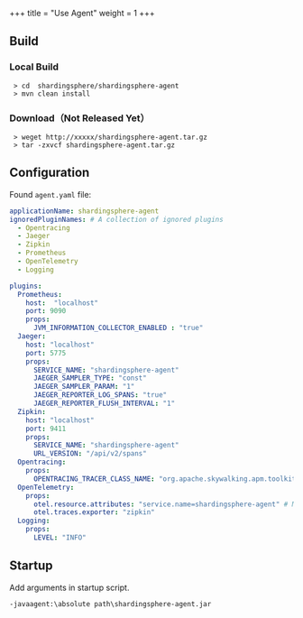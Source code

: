 +++
title = "Use Agent"
weight = 1
+++

## Build

### Local Build

```
 > cd  shardingsphere/shardingsphere-agent
 > mvn clean install
```

### Download（Not Released Yet）

```
 > weget http://xxxxx/shardingsphere-agent.tar.gz
 > tar -zxvcf shardingsphere-agent.tar.gz
```

## Configuration

Found `agent.yaml` file:

```yaml
applicationName: shardingsphere-agent 
ignoredPluginNames: # A collection of ignored plugins
  - Opentracing
  - Jaeger
  - Zipkin
  - Prometheus
  - OpenTelemetry
  - Logging

plugins:
  Prometheus:
    host:  "localhost"
    port: 9090 
    props:
      JVM_INFORMATION_COLLECTOR_ENABLED : "true"
  Jaeger:
    host: "localhost"
    port: 5775
    props:
      SERVICE_NAME: "shardingsphere-agent"
      JAEGER_SAMPLER_TYPE: "const"
      JAEGER_SAMPLER_PARAM: "1"
      JAEGER_REPORTER_LOG_SPANS: "true"
      JAEGER_REPORTER_FLUSH_INTERVAL: "1"
  Zipkin:
    host: "localhost"
    port: 9411
    props:
      SERVICE_NAME: "shardingsphere-agent"
      URL_VERSION: "/api/v2/spans"
  Opentracing:
    props:
      OPENTRACING_TRACER_CLASS_NAME: "org.apache.skywalking.apm.toolkit.opentracing.SkywalkingTracer"
  OpenTelemetry:
    props:
      otel.resource.attributes: "service.name=shardingsphere-agent" # Multiple configurations can be split by ','
      otel.traces.exporter: "zipkin"
  Logging:
    props:
      LEVEL: "INFO"
```

## Startup

Add arguments in startup script.

```
-javaagent:\absolute path\shardingsphere-agent.jar
```
